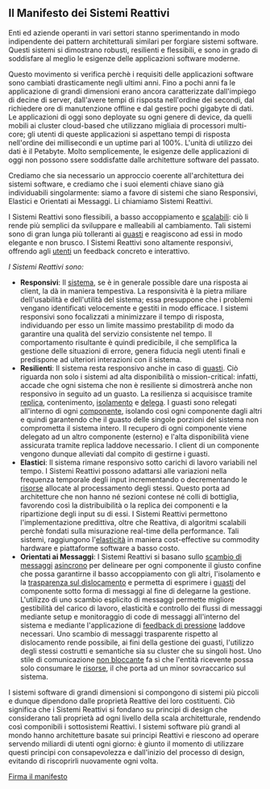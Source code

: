 Il Manifesto dei Sistemi Reattivi
---------------------------------

Enti ed aziende operanti in vari settori stanno sperimentando in modo indipendente dei pattern architetturali similari per forgiare sistemi software. Questi sistemi si dimostrano robusti, resilienti e flessibili, e sono in grado di soddisfare al meglio le esigenze delle applicazioni software moderne.

Questo movimento si verifica perchè i requisiti delle applicazioni software sono cambiati drasticamente negli ultimi anni. Fino a pochi anni fa le applicazione di grandi dimensioni erano ancora caratterizzate dall'impiego di decine di server, dall'avere tempi di risposta nell'ordine dei secondi, dal richiedere ore di manutenzione offline e dal gestire pochi gigabyte di dati. Le applicazioni di oggi sono deployate su ogni genere di device, da quelli mobili ai cluster cloud-based che utilizzano migliaia di processori multi-core; gli utenti di queste applicazioni si aspettano tempi di risposta nell'ordine dei millisecondi
 e un uptime pari al 100%. L'unità di utilizzo dei dati è il Petabyte. Molto semplicemente, le esigenze delle applicazioni di oggi non possono ssere soddisfatte dalle architetture software del passato.

Crediamo che sia necessario un approccio coerente all'architettura dei sistemi software, e crediamo che i suoi elementi chiave siano già individuabili singolarmente: siamo a favore di sistemi che siano Responsivi, Elastici e Orientati ai Messaggi. Li chiamiamo Sistemi Reattivi.

I Sistemi Reattivi sono flessibili, a basso accoppiamento e [scalabili](/it/glossary#Scalabilità): ciò li rende più semplici da sviluppare e malleabili al cambiamento. Tali sistemi sono di gran lunga più tolleranti ai [guasti](/it/glossary#Guasto) e reagiscono ad essi in modo elegante e non brusco. I Sistemi Reattivi sono altamente responsivi, offrendo agli [utenti](/it/glossary/#Utente) un feedback concreto e interattivo.


*I Sistemi Reattivi sono:*

* <a name="Responsivi"></a>**Responsivi**: Il [sistema](/it/glossary#Sistema), se è in generale possible dare una risposta ai client, la dà in maniera tempestiva.
La responsività è la pietra miliare dell'usabilità e dell'utilità del sistema; essa presuppone che i problemi vengano identificati velocemente e gestiti in modo efficace. I sistemi responsivi sono focalizzati a minimizzare il tempo di risposta, individuando per esso un limite massimo prestabilitp di modo da garantire una qualità del servizio consistente nel tempo. Il comportamento risultante è quindi predicibile, il che semplifica la gestione delle situazioni di errore, genera fiducia negli utenti finali e predispone ad ulteriori interazioni con il sistema.
* <a name="Resilienti"></a>**Resilienti**: Il sistema resta responsivo anche in caso di [guasti](/it/glossary#Guasto). Ciò riguarda non solo i sistemi ad alta disponibilità o mission-critical: infatti, accade che ogni sistema che non è resiliente si dimostrerà anche non responsivo in seguito ad un guasto. La resilienza si acquisisce tramite [replica](/it/glossary#Replica), contenimento, [isolamento](/it/glossary#Isolamento) e [delega](/it/glossary#Delega).
I guasti sono relegati all'interno di ogni [componente](/it/glossary#Componente), isolando così ogni componente dagli altri e quindi garantendo che il guasto delle singole porzioni del sistema non comprometta il sistema intero. Il recupero di ogni componente viene delegato ad un altro componente (esterno) e l'alta disponibilità viene assicurata tramite replica laddove necessario. I client di un componente vengono dunque alleviati dal compito di gestirne i guasti.
* <a name="Elastici"></a>**Elastici**: Il sistema rimane responsivo sotto carichi di lavoro variabili nel tempo. I Sistemi Reattivi possono adattarsi alle variazioni nella frequenza temporale degli input incrementando o decrementando le [risorse](/it/glossary#Risorsa) allocate al processamento degli stessi. Questo porta ad architetture che non hanno né sezioni contese né colli di bottiglia, favorendo così la distribuibilità o la replica dei componenti e la ripartizione degli input su di essi. I Sistemi Reattivi permettono l'implementazione predittiva, oltre che Reattiva, di algoritmi scalabili perchè fondati sulla misurazione real-time della performance. Tali sistemi, raggiungono l'[elasticità](/it/glossary#Elasticità) in maniera cost-effective su commodity hardware e piattaforme software a basso costo.
* <a name="Orientati ai Messaggi"></a>**Orientati ai Messaggi**: I Sistemi Reattivi si basano sullo [scambio di messaggi](/it/glossary#Orientamento-ai-messaggi) [asincrono](/it/glossary#Asincrono) per delineare per ogni componente il giusto confine che possa garantirne il basso accoppiamento con gli altri, l'isolamento e la [trasparenza sul dislocamento](/it/glossary#Trasparenza-sul-dislocamento) e permetta di esprimere i [guasti](/it/glossary#Guasto) del componente sotto forma di messaggi al fine di delegarne la gestione. L'utilizzo di uno scambio esplicito di messaggi permette migliore gestibilità del carico di lavoro, elasticità e controllo dei flussi di messaggi mediante setup e monitoraggio di code di messaggi all'interno del sistema e mediante l'applicazione di [feedback di pressione](/it/glossary#Feedback-di-pressione) laddove necessari. Uno scambio di messaggi trasparente rispetto al dislocamento rende possibile, ai fini della gestione dei guasti, l'utilizzo degli stessi costrutti e semantiche sia su cluster che su singoli host. Uno stile di comunicazione [non bloccante](/it/glossary#Non-bloccante) fa sì che l'entità ricevente possa solo consumare le [risorse](/it/glossary#Risorsa), il che porta ad un minor sovraccarico sul sistema.

I sistemi software di grandi dimensioni si compongono di sistemi più piccoli e dunque dipendono dalle proprietà Reattive dei loro costituenti. Ciò significa che i Sistemi Reattivi si fondano su principi di design che considerano tali proprietà ad ogni livello della scala architetturale, rendendo così componibili i sottosistemi Reattivi. I sistemi software più grandi al mondo hanno architetture basate sui principi Reattivi e riescono ad operare servendo miliardi di utenti ogni giorno: è giunto il momento di utilizzare questi principi con consapevolezza e dall'inizio del processo di design, evitando di riscoprirli nuovamente ogni volta.

[Firma il manifesto](http://www.reactivemanifesto.org/#sign-button)
